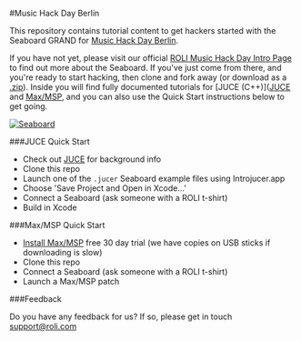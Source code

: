#Music Hack Day Berlin

This repository contains tutorial content to get hackers started with the Seaboard GRAND for [Music Hack Day Berlin](http://musichackday.de/).

If you have not yet, please visit our official [ROLI Music Hack Day Intro Page](https://www.roli.com/musichackday/) to find out more about the Seaboard. If you've just come from there, and you're ready to start hacking, then clone and fork away (or download as a [.zip](https://github.com/WeAreROLI/MHDBerlin/archive/master.zip)). Inside you will find fully documented tutorials for [JUCE (C++)]([JUCE](http://www.juce.com/about-juce) and [Max/MSP](http://cycling74.com/products/max/), and you can also use the Quick Start instructions below to get going.

[![Seaboard](https://www.roli.com/wp-content/uploads/2014/05/Seaboard-GRAND-LFE-Standing.png)](roli.com/seaboard)

###JUCE Quick Start

- Check out [JUCE](http://www.juce.com/about-juce) for background info
- Clone this repo
- Launch one of the `.jucer` Seaboard example files using Introjucer.app
- Choose 'Save Project and Open in Xcode...'
- Connect a Seaboard (ask someone with a ROLI t-shirt)
- Build in Xcode

###Max/MSP Quick Start

- [Install Max/MSP](http://cycling74.com/products/max/) free 30 day trial (we have copies on USB sticks if downloading is slow)
- Clone this repo
- Connect a Seaboard (ask someone with a ROLI t-shirt)
- Launch a Max/MSP patch

###Feedback

Do you have any feedback for us? If so, please get in touch support@roli.com